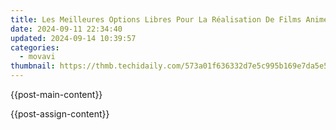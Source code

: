 ```yaml
---
title: Les Meilleures Options Libres Pour La Réalisation De Films Animés en 2Nano, Découvrez Les Logiciels Avant-Gardistes Du Monde 3D
date: 2024-09-11 22:34:40
updated: 2024-09-14 10:39:57
categories:
  - movavi
thumbnail: https://thmb.techidaily.com/573a01f636332d7e5c995b169e7da5e56cb9c949cb98537f68160223a0f7de27.jpg
---
```


{{post-main-content}}

<ins class="adsbygoogle"
     style="display:block"
     data-ad-format="autorelaxed"
     data-ad-client="ca-pub-7571918770474297"
     data-ad-slot="1223367746"></ins>

{{post-assign-content}}

<ins class="adsbygoogle"
     style="display:block"
     data-ad-client="ca-pub-7571918770474297"
     data-ad-slot="8358498916"
     data-ad-format="auto"
     data-full-width-responsive="true"></ins>
